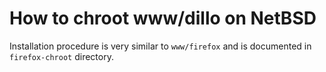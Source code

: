 How to chroot www/dillo on NetBSD
======================================

Installation procedure is very similar to `www/firefox` and is
documented in `firefox-chroot` directory.
